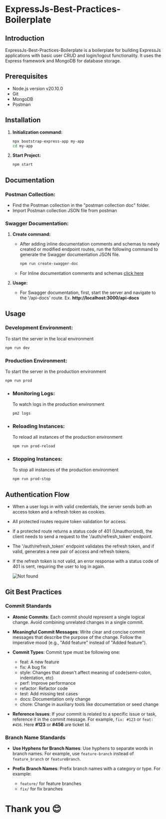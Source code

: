 # ExpressJs-Best-Practices-Boilerplate

## Introduction
ExpressJs-Best-Practices-Boilerplate is a boilerplate for building ExpressJs applications with basic user CRUD and login/logout functionality. It uses the Express framework and MongoDB for database storage.


## Prerequisites
- Node.js version v20.10.0
- Git
- MongoDB
- Postman

## Installation
1. **Initialization command:**
   ```bash
   npx bootstrap-express-app my-app
   cd my-app
   ```
2. **Start Project:** </br>
   ```bash
   npm start
   ```
## Documentation
### Postman Collection:
   - Find the Postman collection in the "postman collection doc" folder.
   - Import Postman collection JSON file from postman

### Swagger Documentation:
1. **Create command:**
   - After adding inline documentation comments and schemas to newly created or modified endpoint routes, run the following command to generate the Swagger documentation JSON file.
      ```bash
      npm run create-swagger-doc
      ```
   - For Inline documentation comments and schemas 
   <a href="https://swagger-autogen.github.io/docs">click here </a>

2. **Usage:**
   - For Swagger documentation, first, start the server and navigate to the '/api-docs' route. Ex. **http://localhost:3000/api-docs**

## Usage
### Development Environment:
To start the server in the local environment
   ```bash
   npm run dev
   ```
### Production Environment: 
To start the server in the production environment
   ```bash
   npm run prod
   ```
<ul>
<li>

### Monitoring Logs: 
To watch logs in the production environment
   ```bash
   pm2 logs
   ```
</li>
<li>

### Reloading Instances: 
To reload all instances of the production environment
   ```bash
   npm run prod-reload
   ```
</li>
<li>

### Stopping Instances: 
To stop all instances of the production environment
   ```bash
   npm run prod-stop
   ```
</li>
</ul>

## Authentication Flow
   - When a user logs in with valid credentials, the server sends both an access token and a refresh token as cookies.
   - All protected routes require token validation for access.
   - If a protected route returns a status code of 401 (Unauthorized), the client needs to send a request to the '/auth/refresh_token' endpoint.
   - The '/auth/refresh_token' endpoint validates the refresh token, and if valid, generates a new pair of access and refresh tokens.
   - If the refresh token is not valid, an error response with a status code of 401 is sent, requiring the user to log in again.

      <img src="https://drive.google.com/uc?export=view&id=17H5R6v_sm20jFs98-nN-MzCxnzwHi_Re" alt="Not found"></img>

## Git Best Practices

### Commit Standards

- **Atomic Commits**: Each commit should represent a single logical change. Avoid combining unrelated changes in a single commit.
  
- **Meaningful Commit Messages**: Write clear and concise commit messages that describe the purpose of the change. Follow the imperative mood (e.g., "Add feature" instead of "Added feature").

- **Commit Types**: Commit type must be following one:
   - feat: A new feature
   - fix: A bug fix
   - style: Changes that doesn't affect meaning of code(semi-colon, indentation, etc)
   - perf: Improve performance
   - refactor: Refactor code
   - test: Add missing test cases
   - docs: Documentation only change
   - chore: Change in auxiliary tools like documentation or seed change

- **Reference Issues**: If your commit is related to a specific issue or task, reference it in the commit message. For example, `fix: #123` or `feat: #456`. Here **#123** or **#456** are ticket Id.


### Branch Name Standards

- **Use Hyphens for Branch Names**: Use hyphens to separate words in branch names. For example, use `feature-branch` instead of `feature_branch` or `featureBranch`.

- **Prefix Branch Names**: Prefix branch names with a category or type. For example:
  - `feature/` for feature branches
  - `fix/` for fix branches

# Thank you 😊